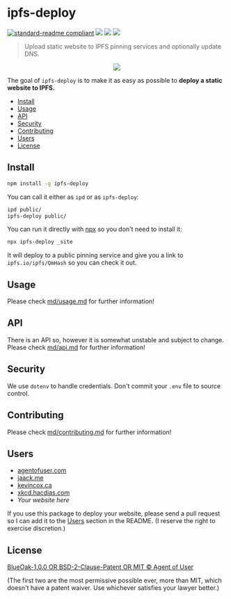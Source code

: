 # ipfs-deploy

[![standard-readme compliant](https://img.shields.io/badge/readme%20style-standard-brightgreen.svg?style=flat-square)](https://github.com/RichardLitt/standard-readme)
[![](https://img.shields.io/badge/project-IPFS-blue.svg?style=flat-square)](http://ipfs.io/)
[![](https://img.shields.io/badge/freenode-%23ipfs-blue.svg?style=flat-square)](http://webchat.freenode.net/?channels=%23ipfs)
[![](https://img.shields.io/github/workflow/status/ipfs-shipyard/ipfs-deploy/Node.js%20CI/master?style=flat-square)](https://github.com/ipfs-shipyard/ipfs-deploy/actions/workflows/ci.yaml)

> Upload static website to IPFS pinning services and optionally update DNS.

<p align="center">
  <img src="https://user-images.githubusercontent.com/5447088/62481739-220bcc80-b7ab-11e9-8a9e-25f23ed92768.gif">
</p>

The goal of `ipfs-deploy` is to make it as easy as possible to
**deploy a static website to IPFS.**

- [Install](#install)
- [Usage](#usage)
- [API](#api)
- [Security](#security)
- [Contributing](#contributing)
- [Users](#users)
- [License](#license)

## Install

```bash
npm install -g ipfs-deploy
```

You can call it either as `ipd` or as `ipfs-deploy`:

```bash
ipd public/
ipfs-deploy public/
```

You can run it directly with [npx](https://www.npmjs.com/package/npx 'npx') so you don't need to install it:

```bash
npx ipfs-deploy _site
```

It will deploy to a public pinning service and give you a link to
`ipfs.io/ipfs/QmHash` so you can check it out.

## Usage

Please check [md/usage.md](md/usage.md) for further information!

## API

There is an API so, however it is somewhat unstable and subject to change. Please check [md/api.md](md/api.md) for further information!

## Security

We use `dotenv` to handle credentials. Don't commit your `.env` file to source
control.

## Contributing

Please check [md/contributing.md](md/contributing.md) for further information!

## Users

- [agentofuser.com](https://agentofuser.com)
- [jaack.me](https://ipfs.jaack.me)
- [kevincox.ca](https://kevincox.ca)
- [xkcd.hacdias.com](https://xkcd.hacdias.com)
- _Your website here_

If you use this package to deploy your website, please send a pull request so I
can add it to the [Users](#users) section in the README. (I reserve the right
to exercise discretion.)

## License

[BlueOak-1.0.0 OR BSD-2-Clause-Patent OR MIT © Agent of User](./LICENSE.md)

(The first two are the most permissive possible ever, more than MIT, which
doesn't have a patent waiver. Use whichever satisfies your lawyer better.)
